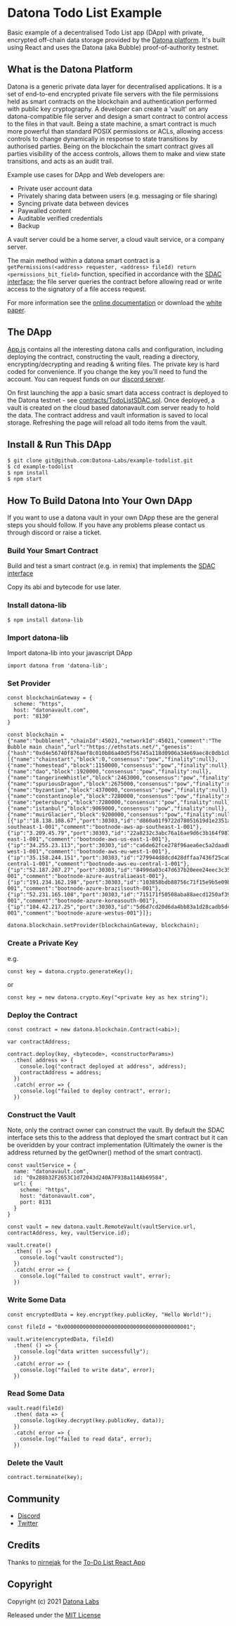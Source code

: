 # Datona Todo List Example

Basic example of a decentralised Todo List app (DApp) with private, encrypted off-chain data storage provided by the [Datona platform](https://github.com/Datona-Labs/datona-lib).  It's built using React and uses the Datona (aka Bubble) proof-of-authority testnet.

## What is the Datona Platform

Datona is a generic private data layer for decentralised applications.  It is a set of end-to-end encrypted private file servers with the file permissions held as smart contracts on the blockchain and authentication performed with public key cryptography.  A developer can create a 'vault' on any datona-compatible file server and design a smart contract to control access to the files in that vault.  Being a state machine, a smart contract is much more powerful than standard POSIX permissions or ACLs, allowing access controls to change dynamically in response to state transitions by authorised parties.  Being on the blockchain the smart contract gives all parties visibility of the access controls, allows them to make and view state transitions, and acts as an audit trail.

Example use cases for DApp and Web developers are:
  * Private user account data
  * Privately sharing data between users (e.g. messaging or file sharing)
  * Syncing private data between devices
  * Paywalled content
  * Auditable verified credentials
  * Backup

A vault server could be a home server, a cloud vault service, or a company server.  

The main method within a datona smart contract is a `getPermissions(<address> requester, <address> fileId) return <permissions_bit_field>` function, specified in accordance with the [SDAC interface](https://datona-lib.readthedocs.io/en/latest/types.html#sdacinterface);  the file server queries the contract before allowing read or write access to the signatory of a file access request.

For more information see the [online documentation](https://datona-lib.readthedocs.io/en/latest) or download the [white paper](https://datonalabs.org/documents/WhitePaper.pdf).

## The DApp

[App.js](src/App.js) contains all the interesting datona calls and configuration, including deploying the contract, constructing the vault, reading a directory, encrypting/decrypting and reading & writing files.  The private key is hard coded for convenience.  If you change the key you'll need to fund the account.  You can request funds on our [discord server](https://discord.gg/sSnvK5C).

On first launching the app a basic smart data access contract is deployed to the Datona testnet - see [contracts/TodoListSDAC.sol](contract/TodoListSDAC.sol).  Once deployed, a vault is created on the cloud based datonavault.com server ready to hold the data.  The contract address and vault information is saved to local storage.  Refreshing the page will reload all todo items from the vault.

## Install & Run This DApp

```
$ git clone git@github.com:Datona-Labs/example-todolist.git
$ cd example-todolist
$ npm install
$ npm start
```


## How To Build Datona Into Your Own DApp
If you want to use a datona vault in your own DApp these are the general steps you should follow.  If you have any problems please contact us through discord or raise a ticket.

### Build Your Smart Contract
Build and test a smart contract (e.g. in remix) that implements the [SDAC interface](https://github.com/Datona-Labs/datona-lib/blob/master/contracts/SDAC.sol)

Copy its abi and bytecode for use later.

### Install datona-lib
```
$ npm install datona-lib
```
### Import datona-lib
Import datona-lib into your javascript DApp
```
import datona from 'datona-lib';
```

### Set Provider
```
const blockchainGateway = {
  scheme: "https",
  host: "datonavault.com",
  port: "8130"
}

const blockchain = {"name":"bubblenet","chainId":45021,"networkId":45021,"comment":"The Bubble main chain","url":"https://ethstats.net/","genesis":{"hash":"0xd4e56740f876aef8c010b86a40d5f56745a118d0906a34e69aec8c0db1cb8fa3","timestamp":null,"gasLimit":5000,"difficulty":17179869184,"nonce":"0x0000000000000042","extraData":"0x11bbe8db4e347b4e8c937c1c8370e4b5ed33adb3db69cbdb7a38e1e50b1b82fa","stateRoot":"0xd7f8974fb5ac78d9ac099b9ad5018bedc2ce0a72dad1827a1709da30580f0544"},"hardforks":[{"name":"chainstart","block":0,"consensus":"pow","finality":null},{"name":"homestead","block":1150000,"consensus":"pow","finality":null},{"name":"dao","block":1920000,"consensus":"pow","finality":null},{"name":"tangerineWhistle","block":2463000,"consensus":"pow","finality":null},{"name":"spuriousDragon","block":2675000,"consensus":"pow","finality":null},{"name":"byzantium","block":4370000,"consensus":"pow","finality":null},{"name":"constantinople","block":7280000,"consensus":"pow","finality":null},{"name":"petersburg","block":7280000,"consensus":"pow","finality":null},{"name":"istanbul","block":9069000,"consensus":"pow","finality":null},{"name":"muirGlacier","block":9200000,"consensus":"pow","finality":null}],"bootstrapNodes":[{"ip":"18.138.108.67","port":30303,"id":"d860a01f9722d78051619d1e2351aba3f43f943f6f00718d1b9baa4101932a1f5011f16bb2b1bb35db20d6fe28fa0bf09636d26a87d31de9ec6203eeedb1f666","location":"ap-southeast-1-001","comment":"bootnode-aws-ap-southeast-1-001"},{"ip":"3.209.45.79","port":30303,"id":"22a8232c3abc76a16ae9d6c3b164f98775fe226f0917b0ca871128a74a8e9630b458460865bab457221f1d448dd9791d24c4e5d88786180ac185df813a68d4de","location":"us-east-1-001","comment":"bootnode-aws-us-east-1-001"},{"ip":"34.255.23.113","port":30303,"id":"ca6de62fce278f96aea6ec5a2daadb877e51651247cb96ee310a318def462913b653963c155a0ef6c7d50048bba6e6cea881130857413d9f50a621546b590758","location":"eu-west-1-001","comment":"bootnode-aws-eu-west-1-001"},{"ip":"35.158.244.151","port":30303,"id":"279944d8dcd428dffaa7436f25ca0ca43ae19e7bcf94a8fb7d1641651f92d121e972ac2e8f381414b80cc8e5555811c2ec6e1a99bb009b3f53c4c69923e11bd8","location":"eu-central-1-001","comment":"bootnode-aws-eu-central-1-001"},{"ip":"52.187.207.27","port":30303,"id":"8499da03c47d637b20eee24eec3c356c9a2e6148d6fe25ca195c7949ab8ec2c03e3556126b0d7ed644675e78c4318b08691b7b57de10e5f0d40d05b09238fa0a","location":"australiaeast-001","comment":"bootnode-azure-australiaeast-001"},{"ip":"191.234.162.198","port":30303,"id":"103858bdb88756c71f15e9b5e09b56dc1be52f0a5021d46301dbbfb7e130029cc9d0d6f73f693bc29b665770fff7da4d34f3c6379fe12721b5d7a0bcb5ca1fc1","location":"brazilsouth-001","comment":"bootnode-azure-brazilsouth-001"},{"ip":"52.231.165.108","port":30303,"id":"715171f50508aba88aecd1250af392a45a330af91d7b90701c436b618c86aaa1589c9184561907bebbb56439b8f8787bc01f49a7c77276c58c1b09822d75e8e8","location":"koreasouth-001","comment":"bootnode-azure-koreasouth-001"},{"ip":"104.42.217.25","port":30303,"id":"5d6d7cd20d6da4bb83a1d28cadb5d409b64edf314c0335df658c1a54e32c7c4a7ab7823d57c39b6a757556e68ff1df17c748b698544a55cb488b52479a92b60f","location":"westus-001","comment":"bootnode-azure-westus-001"}]};

datona.blockchain.setProvider(blockchainGateway, blockchain);
```

### Create a Private Key
e.g.
```
const key = datona.crypto.generateKey();
```
or
```
const key = new datona.crypto.Key("<private key as hex string");
```

### Deploy the Contract 
```
const contract = new datona.blockchain.Contract(<abi>);

var contractAddress;

contract.deploy(key, <bytecode>, <constructorParams>)
  .then( address => {
    console.log("contract deployed at address", address);
    contractAddress = address;
  })
  .catch( error => {
    console.log("failed to deploy contract", error);
  })
```

### Construct the Vault
Note, only the contract owner can construct the vault.  By default the SDAC interface sets this to the address that deployed the smart contract but it can be overidden by your contract implementation (Ultimately the owner is the address returned by the getOwner() method of the smart contract).
```
const vaultService = {
  name: "datonavault.com",
  id: "0x288b32F2653C1d72043d240A7F938a114Ab69584",
  url: {
    scheme: "https",
    host: "datonavault.com",
    port: 8131
  }
}

const vault = new datona.vault.RemoteVault(vaultService.url, contractAddress, key, vaultService.id);

vault.create()
  .then( () => {
    console.log("vault constructed");
  })
  .catch( error => {
    console.log("failed to construct vault", error);
  })
```

### Write Some Data
```
const encryptedData = key.encrypt(key.publicKey, "Hello World!");

const fileId = "0x0000000000000000000000000000000000000001";

vault.write(encryptedData, fileId)
  .then( () => {
    console.log("data written successfully");
  })
  .catch( error => {
    console.log("failed to write data", error);
  })
```

### Read Some Data
```
vault.read(fileId)
  .then( data => {
    console.log(key.decrypt(key.publicKey, data));
  })
  .catch( error => {
    console.log("failed to read data", error);
  })
```

### Delete the Vault
```
contract.terminate(key);
```



## Community

- [Discord](https://discord.gg/sSnvK5C)
- [Twitter](https://twitter.com/DatonaLabs)

## Credits

Thanks to [nirnejak](https://github.com/nirnejak) for the [To-Do List React App](https://github.com/JitendraNirnejak/todolist.git)

## Copyright

Copyright (c) 2021 [Datona Labs](https://datonalabs.org)

Released under the [MIT License](LICENSE)
